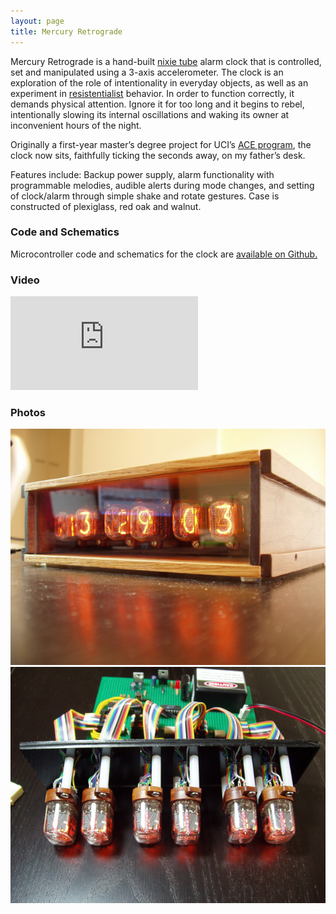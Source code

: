 ```yaml
---
layout: page
title: Mercury Retrograde
---
```


Mercury Retrograde is a hand-built [nixie tube](http://en.wikipedia.org/wiki/Nixie_tube) alarm clock that is controlled, set and manipulated using a 3-axis accelerometer. The clock is an exploration of the role of intentionality in everyday objects, as well as an experiment in [resistentialist](http://en.wikipedia.org/wiki/Resistentialism) behavior. In order to function correctly, it demands physical attention. Ignore it for too long and it begins to rebel, intentionally slowing its internal oscillations and waking its owner at inconvenient hours of the night.

Originally a first-year master’s degree project for UCI’s [ACE program](http://ace.uci.edu), the clock now sits, faithfully ticking the seconds away, on my father’s desk.

Features include: Backup power supply, alarm functionality with programmable melodies, audible alerts during mode changes, and setting of clock/alarm through simple shake and rotate gestures. Case is constructed of plexiglass, red oak and walnut.

### Code and Schematics

Microcontroller code and schematics for the clock are [available on Github.](https://github.com/svoisen/mercury_retrograde)

### Video

<div class="video">
<iframe src="http://player.vimeo.com/video/5267251?title=0&amp;byline=0&amp;portrait=0&amp;color=cc0000" frameborder="0" webkitAllowFullScreen mozallowfullscreen allowFullScreen></iframe>
</div>

### Photos

<img src="/images/mercury_retrograde_1.jpg" alt="Photo 1" class="framed" />

<img src="/images/mercury_retrograde_2.jpg" alt="Photo 2" class="framed" />
